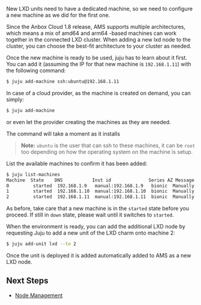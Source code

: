 New LXD units need to have a dedicated machine, so we need to configure a new machine as we did for the first one.

Since the Anbox Cloud 1.8 release,  AMS supports multiple architectures, which means a mix of amd64 and arm64 -based machines can work together in the connected LXD cluster. When adding a new lxd node to the cluster, you can choose the best-fit architecture to your cluster as needed.

Once the new machine is ready to be used, juju has to learn about it first. You can add it (assuming the IP for that new machine is `192.168.1.11`) with the following command:

```bash
$ juju add-machine ssh:ubuntu@192.168.1.11
```

In case of a cloud provider, as the machine is created on demand, you can simply:

```bash
$ juju add-machine
```

or even let the provider creating the machines as they are needed.

The command will take a moment as it installs

> **Note:**  `ubuntu` is the user that can ssh to these machines, it can be `root` too depending
    on how the operating system on the machine is setup.

List the available machines to confirm it has been added:

```bash
$ juju list-machines
Machine  State    DNS           Inst id              Series AZ Message
0    	  started  192.168.1.9   manual:192.168.1.9   bionic  Manually provisioned machine 
1    	  started  192.168.1.10  manual:192.168.1.10  bionic  Manually provisioned machine
2    	  started  192.168.1.11  manual:192.168.1.11  bionic  Manually provisioned machine
```

As before, take care that a new machine is in the `started` state before you proceed. If
still in `down` state, please wait until it switches to `started`. 

When the environment is ready, you can add the additional LXD node by requesting Juju to add a new unit of the LXD charm onto machine 2:

```bash
$ juju add-unit lxd --to 2
```

Once the unit is deployed it is added automatically added to AMS as a new LXD node.

## Next Steps
 * [Node Management](https://discourse.ubuntu.com/t/managing-lxd-nodes/17757)
 
